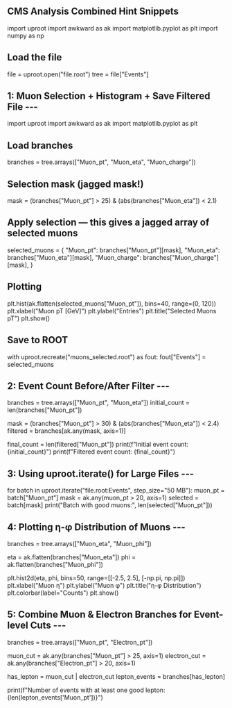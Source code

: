 ## CMS Analysis Combined Hint Snippets
import uproot
import awkward as ak
import matplotlib.pyplot as plt
import numpy as np

## Load the file
file = uproot.open("file.root")
tree = file["Events"]

## 1: Muon Selection + Histogram + Save Filtered File ---
import uproot
import awkward as ak
import matplotlib.pyplot as plt

## Load branches
branches = tree.arrays(["Muon_pt", "Muon_eta", "Muon_charge"])

## Selection mask (jagged mask!)
mask = (branches["Muon_pt"] > 25) & (abs(branches["Muon_eta"]) < 2.1)

## Apply selection — this gives a jagged array of selected muons
selected_muons = {
    "Muon_pt": branches["Muon_pt"][mask],
    "Muon_eta": branches["Muon_eta"][mask],
    "Muon_charge": branches["Muon_charge"][mask],
}

## Plotting
plt.hist(ak.flatten(selected_muons["Muon_pt"]), bins=40, range=(0, 120))
plt.xlabel("Muon pT [GeV]")
plt.ylabel("Entries")
plt.title("Selected Muons pT")
plt.show()

## Save to ROOT
with uproot.recreate("muons_selected.root") as fout:
    fout["Events"] = selected_muons

## 2: Event Count Before/After Filter ---
branches = tree.arrays(["Muon_pt", "Muon_eta"])
initial_count = len(branches["Muon_pt"])

mask = (branches["Muon_pt"] > 30) & (abs(branches["Muon_eta"]) < 2.4)
filtered = branches[ak.any(mask, axis=1)]

final_count = len(filtered["Muon_pt"])
print(f"Initial event count: {initial_count}")
print(f"Filtered event count: {final_count}")

## 3: Using uproot.iterate() for Large Files ---
for batch in uproot.iterate("file.root:Events", step_size="50 MB"):
    muon_pt = batch["Muon_pt"]
    mask = ak.any(muon_pt > 20, axis=1)
    selected = batch[mask]
    print("Batch with good muons:", len(selected["Muon_pt"]))

## 4: Plotting η-φ Distribution of Muons ---
branches = tree.arrays(["Muon_eta", "Muon_phi"])

eta = ak.flatten(branches["Muon_eta"])
phi = ak.flatten(branches["Muon_phi"])

plt.hist2d(eta, phi, bins=50, range=[[-2.5, 2.5], [-np.pi, np.pi]])
plt.xlabel("Muon η")
plt.ylabel("Muon φ")
plt.title("η-φ Distribution")
plt.colorbar(label="Counts")
plt.show()

## 5: Combine Muon & Electron Branches for Event-level Cuts ---
branches = tree.arrays(["Muon_pt", "Electron_pt"])

muon_cut = ak.any(branches["Muon_pt"] > 25, axis=1)
electron_cut = ak.any(branches["Electron_pt"] > 20, axis=1)

has_lepton = muon_cut | electron_cut
lepton_events = branches[has_lepton]

print(f"Number of events with at least one good lepton: {len(lepton_events['Muon_pt'])}")
